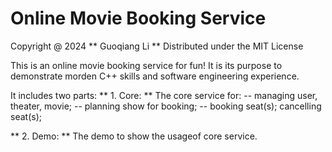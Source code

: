 # Online Movie Booking Service

Copyright @ 2024 ** Guoqiang Li **
Distributed under the MIT License

This is an online movie booking service for fun! It is its purpose to demonstrate morden C++ skills and software engineering experience.

It includes two parts:
  ** 1. Core: ** The core service for:
       -- managing user, theater, movie;
       -- planning show for booking;
       -- booking seat(s); cancelling seat(s);

  ** 2. Demo: ** The demo to show the usageof core service.



